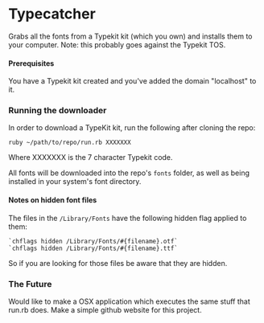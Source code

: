 Typecatcher
===========

Grabs all the fonts from a Typekit kit (which you own) and installs them to your computer.
Note: this probably goes against the Typekit TOS.

#### Prerequisites

You have a Typekit kit created and you've added the domain "localhost" to it.

### Running the downloader
In order to download a TypeKit kit, run the following after cloning the repo:
```
ruby ~/path/to/repo/run.rb XXXXXXX
```
Where XXXXXXX is the 7 character Typekit code.

All fonts will be downloaded into the repo's `fonts` folder, as well as being installed in your system's font directory.

#### Notes on hidden font files
The files in the `/Library/Fonts` have the following hidden flag applied to them:
```
`chflags hidden /Library/Fonts/#{filename}.otf`
`chflags hidden /Library/Fonts/#{filename}.ttf`
```
So if you are looking for those files be aware that they are hidden.

### The Future

Would like to make a OSX application which executes the same stuff that run.rb does.
Make a simple github website for this project.
